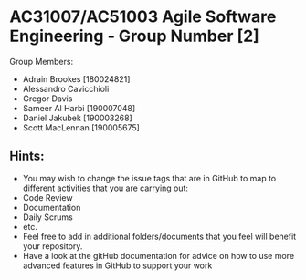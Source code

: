 # AC31007/AC51003 Agile Software Engineering - Group Number [2]


Group Members:
- Adrain Brookes [180024821]
- Alessandro Cavicchioli 
- Gregor Davis 
- Sameer Al Harbi [190007048]
- Daniel Jakubek   [190003268]
- Scott MacLennan [190005675]

## Hints:
- You may wish to change the issue tags that are in GitHub to map to different activities that you are carrying out:
 - Code Review
 - Documentation
 - Daily Scrums
 - etc.
- Feel free to add in additional folders/documents that you feel will benefit your repository.
- Have a look at the gitHub documentation for advice on how to use more advanced features in GitHub to support your work
